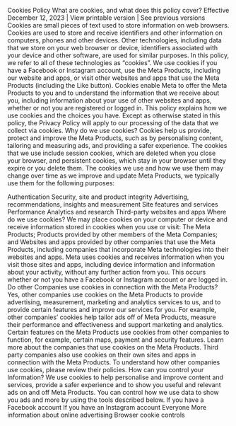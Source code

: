 Cookies Policy
What are cookies, and what does this policy cover?
Effective December 12, 2023 | View printable version | See previous versions
Cookies are small pieces of text used to store information on web browsers. Cookies are used to store and receive identifiers and other information on computers, phones and other devices. Other technologies, including data that we store on your web browser or device, identifiers associated with your device and other software, are used for similar purposes. In this policy, we refer to all of these technologies as “cookies”.
We use cookies if you have a Facebook or Instagram account, use the Meta Products, including our website and apps, or visit other websites and apps that use the Meta Products (including the Like button). Cookies enable Meta to offer the Meta Products to you and to understand the information that we receive about you, including information about your use of other websites and apps, whether or not you are registered or logged in.
This policy explains how we use cookies and the choices you have. Except as otherwise stated in this policy, the Privacy Policy will apply to our processing of the data that we collect via cookies.
Why do we use cookies?
Cookies help us provide, protect and improve the Meta Products, such as by personalising content, tailoring and measuring ads, and providing a safer experience. The cookies that we use include session cookies, which are deleted when you close your browser, and persistent cookies, which stay in your browser until they expire or you delete them. The cookies we use and how we use them may change over time as we improve and update Meta Products, we typically use them for the following purposes:

Authentication
Security, site and product integrity
Advertising, recommendations, insights and measurement
Site features and services
Performance
Analytics and research
Third-party websites and apps
Where do we use cookies?
We may place cookies on your computer or device and receive information stored in cookies when you use or visit:
The Meta Products;
Products provided by other members of the Meta Companies; and
Websites and apps provided by other companies that use the Meta Products, including companies that incorporate Meta technologies into their websites and apps. Meta uses cookies and receives information when you visit those sites and apps, including device information and information about your activity, without any further action from you. This occurs whether or not you have a Facebook or Instagram account or are logged in.
Do other Companies use cookies in connection with the Meta Products?
Yes, other companies use cookies on the Meta Products to provide advertising, measurement, marketing and analytics services to us, and to provide certain features and improve our services for you.
For example, other companies’ cookies help tailor ads off of Meta Products, measure their performance and effectiveness and support marketing and analytics. Certain features on the Meta Products use cookies from other companies to function, for example, certain maps, payment and security features. Learn more about the companies that use cookies on the Meta Products.
Third party companies also use cookies on their own sites and apps in connection with the Meta Products. To understand how other companies use cookies, please review their policies.
How can you control your Information?
We use cookies to help personalise and improve content and services, provide a safer experience and to show you useful and relevant ads on and off Meta Products. You can control how we use data to show you ads and more by using the tools described below.
If you have a Facebook account
If you have an Instagram account
Everyone
More information about online advertising
Browser cookie controls